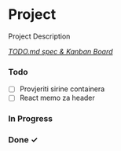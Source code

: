 # Project

Project Description

<em>[TODO.md spec & Kanban Board](https://bit.ly/3fCwKfM)</em>

### Todo

- [ ] Provjeriti sirine containera  
- [ ] React memo za header  

### In Progress


### Done ✓


